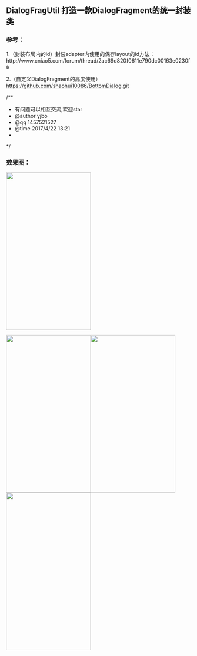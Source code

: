 <h2>DialogFragUtil 打造一款DialogFragment的统一封装类</h2>

<h3>参考：</h3>
   1.（封装布局内的id）封装adapter内使用的保存layout的id方法：
           http://www.cniao5.com/forum/thread/2ac69d820f0611e790dc00163e0230fa
           
   2.（自定义DialogFragment的高度使用）https://github.com/shaohui10086/BottomDialog.git

/**
 * 有问题可以相互交流,欢迎star
 * @author yjbo
 * @qq 1457521527
 * @time 2017/4/22 13:21
 *

 */
<h3>效果图：</h3>

<p><img src="https://github.com/hytcyjb/DialogFragUtil/blob/master/screenshot/jdfw.gif?raw=true" width="230" height="427"></p>

<p><img src="https://github.com/hytcyjb/DialogFragUtil/blob/master/screenshot/app_pic_1.png?raw=true" width="230" height="427"><img src="https://github.com/hytcyjb/DialogFragUtil/blob/master/screenshot/app_pic_2.png?raw=true" width="230" height="427"><img src="https://github.com/hytcyjb/DialogFragUtil/blob/master/screenshot/app_pic_3.png?raw=true" width="230" height="427"></p>

